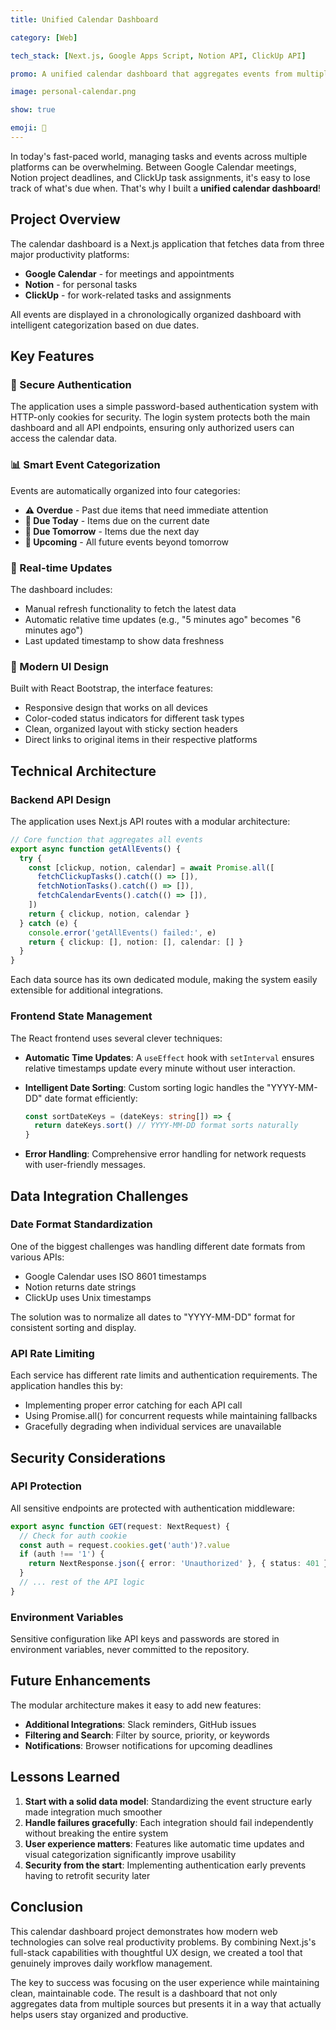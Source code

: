 ```yaml
---
title: Unified Calendar Dashboard

category: [Web]

tech_stack: [Next.js, Google Apps Script, Notion API, ClickUp API]

promo: A unified calendar dashboard that aggregates events from multiple sources into a single, clean interface.

image: personal-calendar.png

show: true

emoji: 📆
---
```


In today's fast-paced world, managing tasks and events across multiple platforms can be overwhelming. Between Google Calendar meetings, Notion project deadlines, and ClickUp task assignments, it's easy to lose track of what's due when. That's why I built a **unified calendar dashboard**!

## Project Overview

The calendar dashboard is a Next.js application that fetches data from three major productivity platforms:

- **Google Calendar** - for meetings and appointments
- **Notion** - for personal tasks
- **ClickUp** - for work-related tasks and assignments

All events are displayed in a chronologically organized dashboard with intelligent categorization based on due dates.

## Key Features

### 🔐 Secure Authentication

The application uses a simple password-based authentication system with HTTP-only cookies for security. The login system protects both the main dashboard and all API endpoints, ensuring only authorized users can access the calendar data.

### 📊 Smart Event Categorization

Events are automatically organized into four categories:

- **⚠️ Overdue** - Past due items that need immediate attention
- **📌 Due Today** - Items due on the current date
- **📌 Due Tomorrow** - Items due the next day
- **📅 Upcoming** - All future events beyond tomorrow

### 🔄 Real-time Updates

The dashboard includes:

- Manual refresh functionality to fetch the latest data
- Automatic relative time updates (e.g., "5 minutes ago" becomes "6 minutes ago")
- Last updated timestamp to show data freshness

### 🎨 Modern UI Design

Built with React Bootstrap, the interface features:

- Responsive design that works on all devices
- Color-coded status indicators for different task types
- Clean, organized layout with sticky section headers
- Direct links to original items in their respective platforms

## Technical Architecture

### Backend API Design

The application uses Next.js API routes with a modular architecture:

```typescript
// Core function that aggregates all events
export async function getAllEvents() {
  try {
    const [clickup, notion, calendar] = await Promise.all([
      fetchClickupTasks().catch(() => []),
      fetchNotionTasks().catch(() => []),
      fetchCalendarEvents().catch(() => []),
    ])
    return { clickup, notion, calendar }
  } catch (e) {
    console.error('getAllEvents() failed:', e)
    return { clickup: [], notion: [], calendar: [] }
  }
}
```

Each data source has its own dedicated module, making the system easily extensible for additional integrations.

### Frontend State Management

The React frontend uses several clever techniques:

- **Automatic Time Updates**: A `useEffect` hook with `setInterval` ensures relative timestamps update every minute without user interaction.

- **Intelligent Date Sorting**: Custom sorting logic handles the "YYYY-MM-DD" date format efficiently:

  ```typescript
  const sortDateKeys = (dateKeys: string[]) => {
    return dateKeys.sort() // YYYY-MM-DD format sorts naturally
  }
  ```

- **Error Handling**: Comprehensive error handling for network requests with user-friendly messages.

## Data Integration Challenges

### Date Format Standardization

One of the biggest challenges was handling different date formats from various APIs:

- Google Calendar uses ISO 8601 timestamps
- Notion returns date strings
- ClickUp uses Unix timestamps

The solution was to normalize all dates to "YYYY-MM-DD" format for consistent sorting and display.

### API Rate Limiting

Each service has different rate limits and authentication requirements. The application handles this by:

- Implementing proper error catching for each API call
- Using Promise.all() for concurrent requests while maintaining fallbacks
- Gracefully degrading when individual services are unavailable

## Security Considerations

### API Protection

All sensitive endpoints are protected with authentication middleware:

```typescript
export async function GET(request: NextRequest) {
  // Check for auth cookie
  const auth = request.cookies.get('auth')?.value
  if (auth !== '1') {
    return NextResponse.json({ error: 'Unauthorized' }, { status: 401 })
  }
  // ... rest of the API logic
}
```

### Environment Variables

Sensitive configuration like API keys and passwords are stored in environment variables, never committed to the repository.

## Future Enhancements

The modular architecture makes it easy to add new features:

- **Additional Integrations**: Slack reminders, GitHub issues
- **Filtering and Search**: Filter by source, priority, or keywords
- **Notifications**: Browser notifications for upcoming deadlines

## Lessons Learned

1. **Start with a solid data model**: Standardizing the event structure early made integration much smoother
2. **Handle failures gracefully**: Each integration should fail independently without breaking the entire system
3. **User experience matters**: Features like automatic time updates and visual categorization significantly improve usability
4. **Security from the start**: Implementing authentication early prevents having to retrofit security later

## Conclusion

This calendar dashboard project demonstrates how modern web technologies can solve real productivity problems. By combining Next.js's full-stack capabilities with thoughtful UX design, we created a tool that genuinely improves daily workflow management.

The key to success was focusing on the user experience while maintaining clean, maintainable code. The result is a dashboard that not only aggregates data from multiple sources but presents it in a way that actually helps users stay organized and productive.
